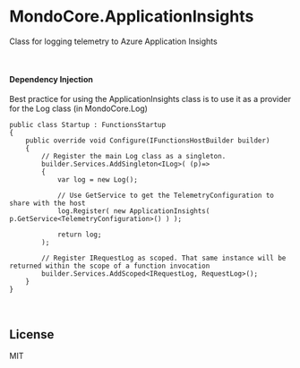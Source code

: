 # MondoCore.ApplicationInsights
  Class for logging telemetry to Azure Application Insights
 
<br>


#### Dependency Injection

Best practice for using the ApplicationInsights class is to use it as a provider for the Log class (in MondoCore.Log)

    public class Startup : FunctionsStartup
    {
        public override void Configure(IFunctionsHostBuilder builder)
        {
            // Register the main Log class as a singleton.
            builder.Services.AddSingleton<ILog>( (p)=> 
            {
                var log = new Log();

                // Use GetService to get the TelemetryConfiguration to share with the host
                log.Register( new ApplicationInsights( p.GetService<TelemetryConfiguration>() ) );

                return log;
            );

            // Register IRequestLog as scoped. That same instance will be returned within the scope of a function invocation
            builder.Services.AddScoped<IRequestLog, RequestLog>();
        }
    }

<br>

License
----

MIT
